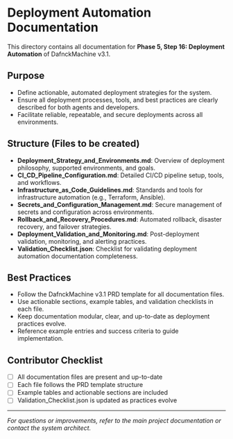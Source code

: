 # Deployment Automation Documentation

This directory contains all documentation for **Phase 5, Step 16: Deployment Automation** of DafnckMachine v3.1.

## Purpose
- Define actionable, automated deployment strategies for the system.
- Ensure all deployment processes, tools, and best practices are clearly described for both agents and developers.
- Facilitate reliable, repeatable, and secure deployments across all environments.

## Structure (Files to be created)
- **Deployment_Strategy_and_Environments.md**: Overview of deployment philosophy, supported environments, and goals.
- **CI_CD_Pipeline_Configuration.md**: Detailed CI/CD pipeline setup, tools, and workflows.
- **Infrastructure_as_Code_Guidelines.md**: Standards and tools for infrastructure automation (e.g., Terraform, Ansible).
- **Secrets_and_Configuration_Management.md**: Secure management of secrets and configuration across environments.
- **Rollback_and_Recovery_Procedures.md**: Automated rollback, disaster recovery, and failover strategies.
- **Deployment_Validation_and_Monitoring.md**: Post-deployment validation, monitoring, and alerting practices.
- **Validation_Checklist.json**: Checklist for validating deployment automation documentation completeness.

## Best Practices
- Follow the DafnckMachine v3.1 PRD template for all documentation files.
- Use actionable sections, example tables, and validation checklists in each file.
- Keep documentation modular, clear, and up-to-date as deployment practices evolve.
- Reference example entries and success criteria to guide implementation.

## Contributor Checklist
- [ ] All documentation files are present and up-to-date
- [ ] Each file follows the PRD template structure
- [ ] Example tables and actionable sections are included
- [ ] Validation_Checklist.json is updated as practices evolve

---
*For questions or improvements, refer to the main project documentation or contact the system architect.* 